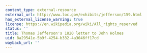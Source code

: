 ```yaml
---
content_type: external-resource
external_url: http://www.loc.gov/exhibits/jefferson/159.html
has_external_license_warning: true
license: https://en.wikipedia.org/wiki/All_rights_reserved
status: ''
title: Thomas Jefferson's 1820 letter to John Holmes
uid: 8a29541e-5b9f-4254-b332-4a3046ff17cd
wayback_url: ''
---
```

